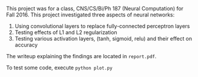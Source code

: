 This project was for a class, CNS/CS/Bi/Ph 187 (Neural Computation) for Fall 2016. This project investigated three aspects of neural networks: 

1) Using convolutional layers to replace fully-connected perceptron layers 
2) Testing effects of L1 and L2 regularization
3) Testing various activation layers, (tanh, sigmoid, relu) and their effect on accuracy

The writeup explaining the findings are located in `report.pdf`.

To test some code, execute
`python plot.py`